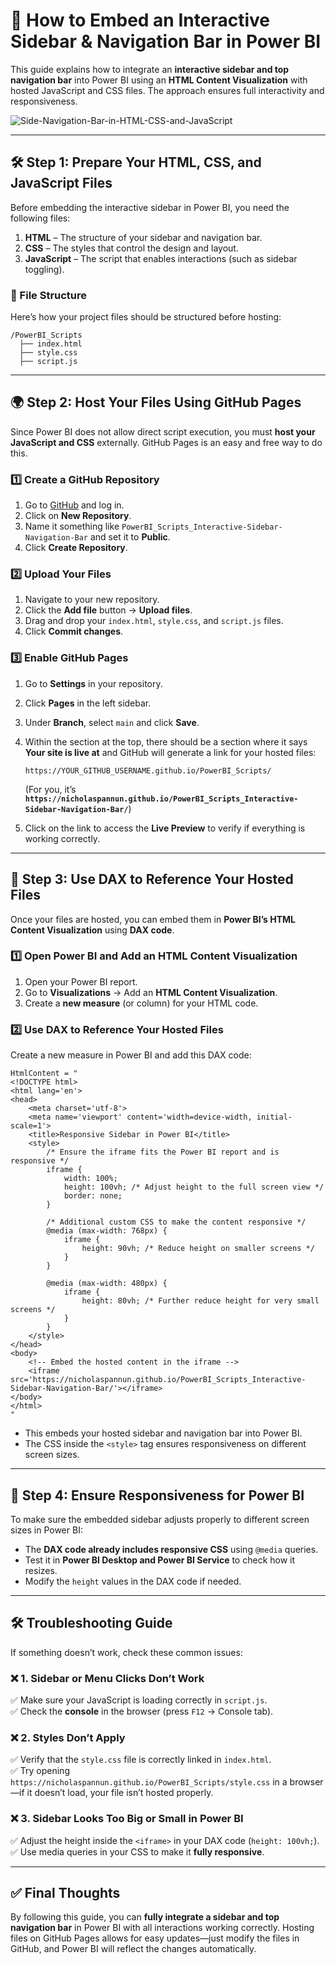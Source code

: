 # 📌 **How to Embed an Interactive Sidebar & Navigation Bar in Power BI**  

This guide explains how to integrate an **interactive sidebar and top navigation bar** into Power BI using an **HTML Content Visualization** with hosted JavaScript and CSS files. The approach ensures full interactivity and responsiveness.  

![Side-Navigation-Bar-in-HTML-CSS-and-JavaScript](https://github.com/user-attachments/assets/4cc43a6f-7a05-4ca7-8b96-10ebda279da1)


---

## **🛠️ Step 1: Prepare Your HTML, CSS, and JavaScript Files**  

Before embedding the interactive sidebar in Power BI, you need the following files:  
1. **HTML** – The structure of your sidebar and navigation bar.  
2. **CSS** – The styles that control the design and layout.  
3. **JavaScript** – The script that enables interactions (such as sidebar toggling).  

### **📂 File Structure**
Here’s how your project files should be structured before hosting:  
```
/PowerBI_Scripts
  ├── index.html
  ├── style.css
  ├── script.js
```

---

## **🌍 Step 2: Host Your Files Using GitHub Pages**  

Since Power BI does not allow direct script execution, you must **host your JavaScript and CSS** externally. GitHub Pages is an easy and free way to do this.

### **1️⃣ Create a GitHub Repository**
1. Go to [GitHub](https://github.com/) and log in.  
2. Click on **New Repository**.  
3. Name it something like `PowerBI_Scripts_Interactive-Sidebar-Navigation-Bar` and set it to **Public**.  
4. Click **Create Repository**.  

### **2️⃣ Upload Your Files**
1. Navigate to your new repository.  
2. Click the **Add file** button → **Upload files**.  
3. Drag and drop your `index.html`, `style.css`, and `script.js` files.  
4. Click **Commit changes**.  

### **3️⃣ Enable GitHub Pages**
1. Go to **Settings** in your repository.  
2. Click **Pages** in the left sidebar.  
3. Under **Branch**, select `main` and click **Save**.  
4. Within the section at the top, there should be a section where it says **Your site is live at** and GitHub will generate a link for your hosted files:  
   ```
   https://YOUR_GITHUB_USERNAME.github.io/PowerBI_Scripts/
   ```
   (For you, it’s **`https://nicholaspannun.github.io/PowerBI_Scripts_Interactive-Sidebar-Navigation-Bar/`**)

4. Click on the link to access the **Live Preview** to verify if everything is working correctly.  

---

## **📌 Step 3: Use DAX to Reference Your Hosted Files**  

Once your files are hosted, you can embed them in **Power BI’s HTML Content Visualization** using **DAX code**.

### **1️⃣ Open Power BI and Add an HTML Content Visualization**
1. Open your Power BI report.  
2. Go to **Visualizations** → Add an **HTML Content Visualization**.  
3. Create a **new measure** (or column) for your HTML code.

### **2️⃣ Use DAX to Reference Your Hosted Files**  
Create a new measure in Power BI and add this DAX code:  
```DAX
HtmlContent = "
<!DOCTYPE html>
<html lang='en'>
<head>
    <meta charset='utf-8'>
    <meta name='viewport' content='width=device-width, initial-scale=1'>
    <title>Responsive Sidebar in Power BI</title>
    <style>
        /* Ensure the iframe fits the Power BI report and is responsive */
        iframe {
            width: 100%;
            height: 100vh; /* Adjust height to the full screen view */
            border: none;
        }

        /* Additional custom CSS to make the content responsive */
        @media (max-width: 768px) {
            iframe {
                height: 90vh; /* Reduce height on smaller screens */
            }
        }

        @media (max-width: 480px) {
            iframe {
                height: 80vh; /* Further reduce height for very small screens */
            }
        }
    </style>
</head>
<body>
    <!-- Embed the hosted content in the iframe -->
    <iframe src='https://nicholaspannun.github.io/PowerBI_Scripts_Interactive-Sidebar-Navigation-Bar/'></iframe>
</body>
</html>
"
```
- This embeds your hosted sidebar and navigation bar into Power BI.  
- The CSS inside the `<style>` tag ensures responsiveness on different screen sizes.  

---

## **🎨 Step 4: Ensure Responsiveness for Power BI**  

To make sure the embedded sidebar adjusts properly to different screen sizes in Power BI:  
- The **DAX code already includes responsive CSS** using `@media` queries.  
- Test it in **Power BI Desktop and Power BI Service** to check how it resizes.  
- Modify the `height` values in the DAX code if needed.  

---

## **🛠️ Troubleshooting Guide**  

If something doesn’t work, check these common issues:  

### ❌ **1. Sidebar or Menu Clicks Don’t Work**
✅ Make sure your JavaScript is loading correctly in `script.js`.  
✅ Check the **console** in the browser (press `F12` → Console tab).  

### ❌ **2. Styles Don’t Apply**
✅ Verify that the `style.css` file is correctly linked in `index.html`.  
✅ Try opening `https://nicholaspannun.github.io/PowerBI_Scripts/style.css` in a browser—if it doesn’t load, your file isn’t hosted properly.  

### ❌ **3. Sidebar Looks Too Big or Small in Power BI**
✅ Adjust the height inside the `<iframe>` in your DAX code (`height: 100vh;`).  
✅ Use media queries in your CSS to make it **fully responsive**.  

---

## **✅ Final Thoughts**  

By following this guide, you can **fully integrate a sidebar and top navigation bar** in Power BI with all interactions working correctly. Hosting files on GitHub Pages allows for easy updates—just modify the files in GitHub, and Power BI will reflect the changes automatically.  
